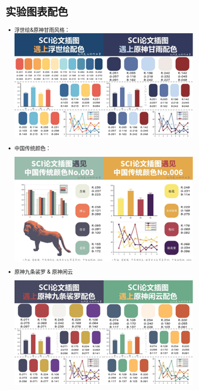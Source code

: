 # 实验图表配色

- 浮世绘&原神甘雨风格：![](./assets/color1.jpg)

- 中国传统颜色：

  ![](./assets/color2.jpg)

- 原神九条裟罗 & 原神闲云

  ![](./assets/color3.jpg)

